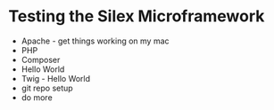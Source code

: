Testing the Silex Microframework
================================
- Apache - get things working on my mac
- PHP
- Composer
- Hello World
- Twig - Hello World
- git repo setup
- do more
